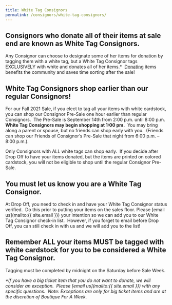 ```yaml
---
title: White Tag Consignors
permalink: /consignors/white-tag-consignors/
---
```


## Consignors who donate all of their items at sale end are known as White Tag Consignors.

Any Consignor can choose to designate some of her items for donation by tagging them with a white tag, but a White Tag Consignor tags EXCLUSIVELY with white and donates all of her items.*  [Donating](/consignors/donating-unsold-items/) items benefits the community and saves time sorting after the sale!

## White Tag Consignors shop earlier than our regular Consignors!

For our Fall 2021 Sale, if you elect to tag all your items with white cardstock, you can shop our Consignor Pre-Sale one hour earlier than regular Consignors.  The Pre-Sale is September 14th from 2:00 p.m. until 8:00 p.m.  **White Tag Consignors may begin shopping at 1:00 pm.**  You may bring along a parent or spouse, but no friends can shop early with you.  (Friends can shop our Friends of Consignor’s Pre-Sale that night from 6:00 p.m. – 8:00 p.m.).

Only Consignors with ALL white tags can shop early.  If you decide after Drop Off to have your items donated, but the items are printed on colored cardstock, you will not be eligible to shop until the regular Consignor Pre-Sale.

## You must let us know you are a White Tag Consignor.

At Drop Off, you need to check in and have your White Tag Consignor status verified.  Do this prior to putting your items on the sales floor. Please [email us](mailto:{{ site.email }}) your intention so we can add you to our White Tag Consignor check-in list.  However, if you forget to email before Drop Off, you can still check in with us and we will add you to the list!

## Remember ALL your items MUST be tagged with white cardstock for you to be considered a White Tag Consignor.

Tagging must be completed by midnight on the Saturday before Sale Week.

_*If you have a big ticket item that you do not want to donate, we will consider an exception.  Please [email us](mailto:{{ site.email }}) with any specific questions.  Note: Exceptions are only for big ticket items and are at the discretion of Boutique For A Week._
